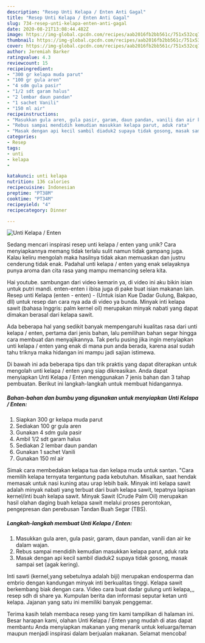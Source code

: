 ```yaml
---
description: "Resep Unti Kelapa / Enten Anti Gagal"
title: "Resep Unti Kelapa / Enten Anti Gagal"
slug: 734-resep-unti-kelapa-enten-anti-gagal
date: 2020-08-21T13:08:44.482Z
image: https://img-global.cpcdn.com/recipes/aab2016fb2bb561c/751x532cq70/unti-kelapa-enten-foto-resep-utama.jpg
thumbnail: https://img-global.cpcdn.com/recipes/aab2016fb2bb561c/751x532cq70/unti-kelapa-enten-foto-resep-utama.jpg
cover: https://img-global.cpcdn.com/recipes/aab2016fb2bb561c/751x532cq70/unti-kelapa-enten-foto-resep-utama.jpg
author: Jeremiah Barker
ratingvalue: 4.3
reviewcount: 15
recipeingredient:
- "300 gr kelapa muda parut"
- "100 gr gula aren"
- "4 sdm gula pasir"
- "1/2 sdt garam halus"
- "2 lembar daun pandan"
- "1 sachet Vanili"
- "150 ml air"
recipeinstructions:
- "Masukkan gula aren, gula pasir, garam, daun pandan, vanili dan air ke dalam wajan."
- "Rebus sampai mendidih kemudian masukkan kelapa parut, aduk rata"
- "Masak dengan api kecil sambil diaduk2 supaya tidak gosong, masak sampai set (agak kering)."
categories:
- Resep
tags:
- unti
- kelapa
- 

katakunci: unti kelapa  
nutrition: 136 calories
recipecuisine: Indonesian
preptime: "PT38M"
cooktime: "PT34M"
recipeyield: "4"
recipecategory: Dinner

---
```



![Unti Kelapa / Enten](https://img-global.cpcdn.com/recipes/aab2016fb2bb561c/751x532cq70/unti-kelapa-enten-foto-resep-utama.jpg)

Sedang mencari inspirasi resep unti kelapa / enten yang unik? Cara menyiapkannya memang tidak terlalu sulit namun tidak gampang juga. Kalau keliru mengolah maka hasilnya tidak akan memuaskan dan justru cenderung tidak enak. Padahal unti kelapa / enten yang enak selayaknya punya aroma dan cita rasa yang mampu memancing selera kita.

Hai youtube. sambungan dari video kemarin ya, di video ini aku bikin isian untuk putri mandi. enten-enten i ibisa juga di pake buat isian makanan lain. Resep unti Kelapa (enten - enten) - (Untuk isian Kue Dadar Gulung, Bakpao, dll) untuk resep dan cara nya ada di video ya bunda. Minyak inti kelapa sawit (bahasa Inggris: palm kernel oil) merupakan minyak nabati yang dapat dimakan berasal dari kelapa sawit.

Ada beberapa hal yang sedikit banyak mempengaruhi kualitas rasa dari unti kelapa / enten, pertama dari jenis bahan, lalu pemilihan bahan segar hingga cara membuat dan menyajikannya. Tak perlu pusing jika ingin menyiapkan unti kelapa / enten yang enak di mana pun anda berada, karena asal sudah tahu triknya maka hidangan ini mampu jadi sajian istimewa.


Di bawah ini ada beberapa tips dan trik praktis yang dapat diterapkan untuk mengolah unti kelapa / enten yang siap dikreasikan. Anda dapat menyiapkan Unti Kelapa / Enten menggunakan 7 jenis bahan dan 3 tahap pembuatan. Berikut ini langkah-langkah untuk membuat hidangannya.

<!--inarticleads1-->

##### Bahan-bahan dan bumbu yang digunakan untuk menyiapkan Unti Kelapa / Enten:

1. Siapkan 300 gr kelapa muda parut
1. Sediakan 100 gr gula aren
1. Gunakan 4 sdm gula pasir
1. Ambil 1/2 sdt garam halus
1. Sediakan 2 lembar daun pandan
1. Gunakan 1 sachet Vanili
1. Gunakan 150 ml air


Simak cara membedakan kelapa tua dan kelapa muda untuk santan. &#34;Cara memilih kelapa ternyata tergantung pada kebutuhan. Misalkan, saat hendak memasak untuk nasi kuning atau urap lebih baik. Minyak inti kelapa sawit adalah minyak nabati yang terbuat dari buah kelapa sawit, tepatnya lapisan kernel/inti buah kelapa sawit. Minyak Sawit (Crude Palm Oil) merupakan hasil olahan daging buah kelapa sawit melalui proses perontokan, pengepresan dan perebusan Tandan Buah Segar (TBS). 

<!--inarticleads2-->

##### Langkah-langkah membuat Unti Kelapa / Enten:

1. Masukkan gula aren, gula pasir, garam, daun pandan, vanili dan air ke dalam wajan.
1. Rebus sampai mendidih kemudian masukkan kelapa parut, aduk rata
1. Masak dengan api kecil sambil diaduk2 supaya tidak gosong, masak sampai set (agak kering).


Inti sawti (kernel,yang sebetulnya adalah biji) merupakan endosperma dan embrio dengan kandungan minyak inti berkualitas tinggi. Kelapa sawit berkembang biak dengan cara. Video cara buat dadar gulung unti kelapa,,, resep sdh di share ya. Kumpulan berita dan informasi seputar ketan unti kelapa. Jajanan yang satu ini memiliki banyak penggemar. 

Terima kasih telah membaca resep yang tim kami tampilkan di halaman ini. Besar harapan kami, olahan Unti Kelapa / Enten yang mudah di atas dapat membantu Anda menyiapkan makanan yang menarik untuk keluarga/teman maupun menjadi inspirasi dalam berjualan makanan. Selamat mencoba!
